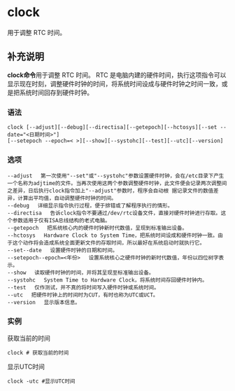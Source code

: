 clock
===

用于调整 RTC 时间。

## 补充说明

**clock命令**用于调整 RTC 时间。 RTC 是电脑内建的硬件时间，执行这项指令可以显示现在时刻，调整硬件时钟的时间，将系统时间设成与硬件时钟之时间一致，或是把系统时间回存到硬件时钟。

### 语法  

```shell
clock [--adjust][--debug][--directisa][--getepoch][--hctosys][--set --date="<日期时间>"]
[--setepoch --epoch=< >][--show][--systohc][--test][--utc][--version]
```

### 选项  

```shell
--adjust 　第一次使用"--set"或"--systohc"参数设置硬件时钟，会在/etc目录下产生一个名称为adjtime的文件。当再次使用这两个参数调整硬件时钟，此文件便会记录两次调整间之差异，日后执行clock指令加上"--adjust"参数时，程序会自动根 据记录文件的数值差异，计算出平均值，自动调整硬件时钟的时间。
--debug 　详细显示指令执行过程，便于排错或了解程序执行的情形。
--directisa 　告诉clock指令不要通过/dev/rtc设备文件，直接对硬件时钟进行存取。这个参数适用于仅有ISA总线结构的老式电脑。
--getepoch 　把系统核心内的硬件时钟新时代数值，呈现到标准输出设备。
--hctosys 　Hardware Clock to System Time，把系统时间设成和硬件时钟一致。由于这个动作将会造成系统全面更新文件的存取时间，所以最好在系统启动时就执行它。
--set--date 　设置硬件时钟的日期和时间。
--setepoch--epoch=<年份> 　设置系统核心之硬件时钟的新时代数值，年份以四位树字表示。
--show 　读取硬件时钟的时间，并将其呈现至标准输出设备。
--systohc 　System Time to Hardware Clock，将系统时间存回硬件时钟内。
--test 　仅作测试，并不真的将时间写入硬件时钟或系统时间。
--utc 　把硬件时钟上的时间时为CUT，有时也称为UTC或UCT。
--version 　显示版本信息。
```

### 实例

获取当前的时间

```shell
clock # 获取当前的时间
```

显示UTC时间

```shell
clock -utc #显示UTC时间
```


<!-- Linux命令行搜索引擎：https://jaywcjlove.github.io/linux-command/ -->
